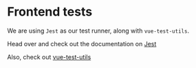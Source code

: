 # Frontend tests

We are using `Jest` as our test runner, along with `vue-test-utils`.

Head over and check out the documentation on [Jest](https://jestjs.io/docs/en/getting-started.html)

Also, check out [vue-test-utils](https://vue-test-utils.vuejs.org/)

